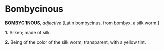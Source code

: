 # Bombycinous

**BOMBYC'INOUS**, _adjective_ \[Latin bombycinus, from bombyx, a silk worm.\]

**1.** Silken; made of silk.

**2.** Being of the color of the silk worm; transparent, with a yellow tint.